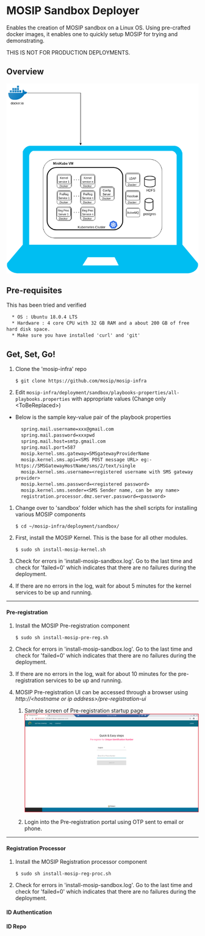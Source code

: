 # MOSIP Sandbox Deployer
  
Enables the creation of MOSIP sandbox on a Linux OS.  Using pre-crafted docker images, it enables one to quickly setup MOSIP for trying and demonstrating. 

THIS IS NOT FOR PRODUCTION DEPLOYMENTS.  

## Overview
![](images/sandbox-overview.png)

## Pre-requisites
This has been tried and verified

      * OS : Ubuntu 18.0.4 LTS
      * Hardware : 4 core CPU with 32 GB RAM and a about 200 GB of free hard disk space.
      * Make sure you have installed 'curl' and 'git'
      
## Get, Set, Go!
1. Clone the 'mosip-infra' repo

       $ git clone https://github.com/mosip/mosip-infra

1. Edit `mosip-infra/deployment/sandbox/playbooks-properties/all-playbooks.properties` with appropriate values (Change only \<ToBeReplaced\>)

  * Below is the sample key-value pair of the playbook properties
  
          spring.mail.username=xxx@gmail.com
          spring.mail.password=xxxpwd
          spring.mail.host=smtp.gmail.com
          spring.mail.port=587
          mosip.kernel.sms.gateway=SMSgatewayProviderName
          mosip.kernel.sms.api=<SMS POST message URL> eg:- https://SMSGatewayHostName/sms/2/text/single
          mosip.kernel.sms.username=<registered username with SMS gateway provider>
          mosip.kernel.sms.password=<registered password>
          mosip.kernel.sms.sender=<SMS Sender name, can be any name>
          registration.processor.dmz.server.password=<password>
          
1. Change over to 'sandbox' folder which has the shell scripts for installing various MOSIP components

       $ cd ~/mosip-infra/deployment/sandbox/

1. First, install the MOSIP Kernel.  This is the base for all other modules.

       $ sudo sh install-mosip-kernel.sh

1. Check for errors in 'install-mosip-sandbox.log'.  Go to the last time and check for 'failed=0' which indicates that there are no failures during the deployment.

1. If there are no errors in the log, wait for about 5 minutes for the kernel services to be up and running.


***  
  
#### Pre-registration 
1. Install the MOSIP Pre-registration component

       $ sudo sh install-mosip-pre-reg.sh
    
1. Check for errors in 'install-mosip-sandbox.log'.  Go to the last time and check for 'failed=0' which indicates that there are no failures during the deployment.

1. If there are no errors in the log, wait for about 10 minutes for the pre-registration services to be up and running.
 
1. MOSIP Pre-registration UI can be accessed through a browser using *http://\<hostname or ip address\>/pre-registration-ui*
   
    1. Sample screen of Pre-registration startup page
![](images/pre-reg-screenshot.png)
     
     
    1. Login into the Pre-registration portal using OTP sent to email or phone.  


***

#### Registration Processor
1. Install the MOSIP Registration processor component

       $ sudo sh install-mosip-reg-proc.sh
    
1. Check for errors in 'install-mosip-sandbox.log'.  Go to the last time and check for 'failed=0' which indicates that there are no failures during the deployment.


#### ID Authentication


#### ID Repo




